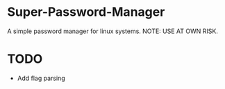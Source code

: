 # Super-Password-Manager
A simple password manager for linux systems. NOTE: USE AT OWN RISK.

# TODO
* Add flag parsing
